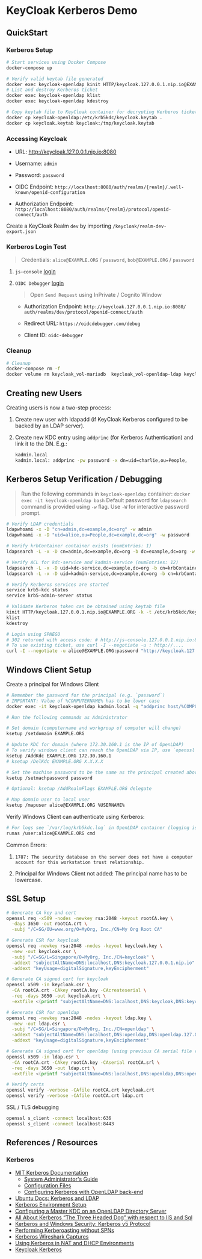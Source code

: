 # KeyCloak Kerberos Demo

## QuickStart

### Kerberos Setup

```sh
# Start services using Docker Compose
docker-compose up

# Verify valid keytab file generated
docker exec keycloak-openldap kinit HTTP/keycloak.127.0.0.1.nip.io@EXAMPLE.ORG -k -t /etc/krb5kdc/keycloak.keytab
# List and destroy Kerberos ticket
docker exec keycloak-openldap klist
docker exec keycloak-openldap kdestroy

# Copy keytab file to KeyCloak container for decrypting Kerberos ticket:
docker cp keycloak-openldap:/etc/krb5kdc/keycloak.keytab .
docker cp keycloak.keytab keycloak:/tmp/keycloak.keytab
```

### Accessing Keycloak

* URL: http://keycloak.127.0.0.1.nip.io:8080

* Username: `admin`

* Password: `password`

* OIDC Endpoint: `http://localhost:8080/auth/realms/{realm}/.well-known/openid-configuration`

* Authorization Endpoint: `http://localhost:8080/auth/realms/{realm}/protocol/openid-connect/auth`

Create a KeyCloak Realm `dev` by importing `/keycloak/realm-dev-export.json`

### Kerberos Login Test

> Credentials: `alice@EXAMPLE.ORG` / `password`, `bob@EXAMPLE.ORG` / `password`

1. `js-console` [login](http://js-console.127.0.0.1.nip.io:8000/) 

2. `OIDC Debugger` [login](https://oidcdebugger.com/)
   > Open `Send Request` using InPrivate / Cognito Window

   * Authorization Endpoint: `http://keycloak.127.0.0.1.nip.io:8080/   auth/realms/dev/protocol/openid-connect/auth`

   * Redirect URL: `https://oidcdebugger.com/debug`

   * Client ID: `oidc-debugger`


### Cleanup

```sh
# Cleanup
docker-compose rm -f
docker volume rm keycloak_vol-mariadb  keycloak_vol-openldap-ldap keycloak_vol-openldap-slapd
```

## Creating new Users

Creating users is now a two-step process:

1. Create new user with ldapadd (if KeyCloak Kerberos configured to be backed by an LDAP server).

1. Create new KDC entry using `addprinc` (for Kerberos Authentication) and link it to the DN. E.g.:

   ```sh
   kadmin.local
   kadmin.local: addprinc -pw password -x dn=uid=charlie,ou=People,   dc=example,dc=org charlie
   ```

## Kerberos Setup Verification / Debugging

> Run the following commands in `keycloak-openldap` container: `docker exec -it keycloak-openldap bash`
> Default password for `ldapsearch` command is provided using `-w` flag. Use `-W` for interactive password prompt.

```sh
# Verify LDAP credentials
ldapwhoami -x -D "cn=admin,dc=example,dc=org" -w admin
ldapwhoami -x -D "uid=alice,ou=People,dc=example,dc=org" -w password

# Verify krbContainer container exists (numEntries: 1)
ldapsearch -L -x -D cn=admin,dc=example,dc=org -b dc=example,dc=org -w admin cn=krbContainer

# Verify ACL for kdc-service and kadmin-service (numEntries: 12)
ldapsearch -L -x -D uid=kdc-service,dc=example,dc=org -b cn=krbContainer,dc=example,dc=org -w password
ldapsearch -L -x -D uid=kadmin-service,dc=example,dc=org -b cn=krbContainer,dc=example,dc=org -w password

# Verify Kerberos services are started
service krb5-kdc status
service krb5-admin-server status

# Validate Kerberos token can be obtained using keytab file
kinit HTTP/keycloak.127.0.0.1.nip.io@EXAMPLE.ORG -k -t /etc/krb5kdc/keycloak.keytab
klist
kdestroy

# Login using SPNEGO
# 302 returned with access code: # http://js-console.127.0.0.1.nip.io:8000/?session_state=...&code=...
# To use existing ticket, use curl -I --negotiate -u : http://....
curl -I --negotiate -u alice@EXAMPLE.ORG:password "http://keycloak.127.0.0.1.nip.io:8080/auth/realms/dev/protocol/openid-connect/auth?client_id=js-console&redirect_uri=http%3A%2F%2Fjs-console.127.0.0.1.nip.io%3A8000%2F&response_type=code&scope=openid"
```

## Windows Client Setup

Create a principal for Windows Client

```sh
# Remember the password for the principal (e.g. `password`)
# IMPORTANT: Value of %COMPUTERNAME% has to be lower case
docker exec -it keycloak-openldap kadmin.local -q "addprinc host/%COMPUTERNAME%.example.org"

# Run the following commands as Administrator

# Set domain (computername and workgroup of computer will change)
ksetup /setdomain EXAMPLE.ORG

# Update KDC for domain (where 172.30.160.1 is the IP of OpenLDAP)
# To verify windows client can reach the OpenLDAP via IP, use `openssl s_client -connect localhost:636`
ksetup /AddKdc EXAMPLE.ORG 172.30.160.1
# ksetup /DelKdc EXAMPLE.ORG X.X.X.X

# Set the machine password to be the same as the principal created above (`password` in this example)
ksetup /setmachpassword password

# Optional: ksetup /AddRealmFlags EXAMPLE.ORG delegate

# Map domain user to local user
ksetup /mapuser alice@EXAMPLE.ORG %USERNAME%
```

Verify Windows Client can authenticate using Kerberos:

```sh
# For logs see `/var/log/krb5kdc.log` in OpenLDAP container (logging is configured in krb5.conf file)
runas /user:alice@EXAMPLE.ORG cmd
```

Common Errors:

1. `1787: The security database on the server does not have a computer account for this workstation trust relationship.`

1. Principal for Windows Client not added: The principal name has to be lowercase.

## SSL Setup

```sh
# Generate CA key and cert
openssl req -x509 -nodes -newkey rsa:2048 -keyout rootCA.key \
  -days 3650 -out rootCA.crt \
  -subj "/C=SG/OU=www.org/O=MyOrg, Inc./CN=My Org Root CA"

# Generate CSR for keycloak
openssl req -newkey rsa:2048 -nodes -keyout keycloak.key \
  -new -out keycloak.csr \
  -subj "/C=SG/L=Singapore/O=MyOrg, Inc./CN=keycloak" \
  -addext "subjectAltName=DNS:localhost,DNS:keycloak.127.0.0.1.nip.io" \
  -addext "keyUsage=digitalSignature,keyEncipherment"

# Generate CA signed cert for keycloak
openssl x509 -in keycloak.csr \
  -CA rootCA.crt -CAkey rootCA.key -CAcreateserial \
  -req -days 3650 -out keycloak.crt \
  -extfile <(printf "subjectAltName=DNS:localhost,DNS:keycloak,DNS:keycloak.127.0.0.1.nip.io")

# Generate CSR for openldap
openssl req -newkey rsa:2048 -nodes -keyout ldap.key \
  -new -out ldap.csr \
  -subj "/C=SG/L=Singapore/O=MyOrg, Inc./CN=openldap" \
  -addext "subjectAltName=DNS:localhost,DNS:openldap,DNS:openldap.127.0.0.1.nip.io" \
  -addext "keyUsage=digitalSignature,keyEncipherment"

# Generate CA signed cert for openldap (using previous CA serial file rootCA.srl)
openssl x509 -in ldap.csr \
  -CA rootCA.crt -CAkey rootCA.key -CAserial rootCA.srl \
  -req -days 3650 -out ldap.crt \
  -extfile <(printf "subjectAltName=DNS:localhost,DNS:openldap,DNS:openldap.127.0.0.1.nip.io")

# Verify certs
openssl verify -verbose -CAfile rootCA.crt keycloak.crt
openssl verify -verbose -CAfile rootCA.crt ldap.crt
```

SSL / TLS debugging

```sh
openssl s_client -connect localhost:636
openssl s_client -connect localhost:8443
```

## References / Resources

### Kerberos

* [MIT Kerberos Documentation](https://web.mit.edu/kerberos/krb5-latest/doc/index.html)
  * [System Administrator's Guide](https://web.mit.edu/kerberos/krb5-latest/doc/admin)
  * [Configuration Files](https://web.mit.edu/kerberos/krb5-latest/doc/admin/conf_files/index.html)
  * [Configuring Kerberos with OpenLDAP back-end](https://web.mit.edu/kerberos/krb5-1.18/doc/admin/conf_ldap.html)
* [Ubuntu Docs: Kerberos and LDAP](https://ubuntu.com/server/docs/service-kerberos-with-openldap-backend)
* [Kerberos Environment Setup](https://docs.spring.io/spring-security-kerberos/docs/current/reference/html/setup-kerberos-environments.html)
* [Configuring a Master KDC on an OpenLDAP Directory Server](https://docs.oracle.com/cd/E53394_01/html/E54787/st-openldap.html)
* [All About Kerberos “The Three Headed Dog” with respect to IIS and Sql](https://techcommunity.microsoft.com/t5/iis-support-blog/all-about-kerberos-the-three-headed-dog-with-respect-to-iis-and/ba-p/324641)
* [Kerberos and Windows Security: Kerberos v5 Protocol](https://medium.com/@robert.broeckelmann/kerberos-and-windows-security-kerberos-v5-protocol-b9c804e06479)
* [Performing Kerberoasting without SPNs](https://swarm.ptsecurity.com/kerberoasting-without-spns/)
* [Kerberos Wireshark Captures](https://medium.com/@robert.broeckelmann/kerberos-wireshark-captures-a-windows-login-example-151fabf3375a)
* [Using Kerberos in NAT and DHCP Environments](https://www.itprotoday.com/windows-78/using-kerberos-nat-and-dhcp-environments)
* [Keycloak Kerberos](https://www.keycloak.org/docs/latest/server_admin/#_kerberos)
